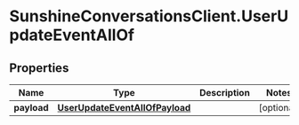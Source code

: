 # SunshineConversationsClient.UserUpdateEventAllOf

## Properties

Name | Type | Description | Notes
------------ | ------------- | ------------- | -------------
**payload** | [**UserUpdateEventAllOfPayload**](UserUpdateEventAllOfPayload.md) |  | [optional] 


